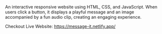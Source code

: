 An interactive responsive website using HTML, CSS, and JavaScript.
When users click a button, it displays a playful message and an image accompanied by a fun audio clip, creating an engaging experience.

Checkout Live Website: https://message-it.netlify.app/

